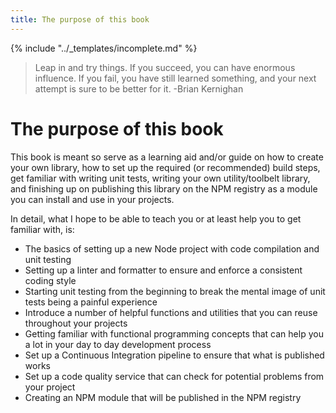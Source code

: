```yaml
---
title: The purpose of this book
---
```

{% include "../_templates/incomplete.md"  %}

> Leap in and try things. If you succeed, you can have enormous influence. If you fail, you have still learned something, and your next attempt is sure to be better for it. -Brian Kernighan

# The purpose of this book

This book is meant so serve as a learning aid and/or guide on how to create your own library, how to set up the required (or recommended) build steps, get familiar with writing unit tests, writing your own utility/toolbelt library, and finishing up on publishing this library on the NPM registry as a module you can install and use in your projects.

In detail, what I hope to be able to teach you or at least help you to get familiar with, is:

* The basics of setting up a new Node project with code compilation and unit testing
* Setting up a linter and formatter to ensure and enforce a consistent coding style
* Starting unit testing from the beginning to break the mental image of unit tests being a painful experience
* Introduce a number of helpful functions and utilities that you can reuse throughout your projects
* Getting familiar with functional programming concepts that can help you a lot in your day to day development process
* Set up a Continuous Integration pipeline to ensure that what is published works
* Set up a code quality service that can check for potential problems from your project
* Creating an NPM module that will be published in the NPM registry
